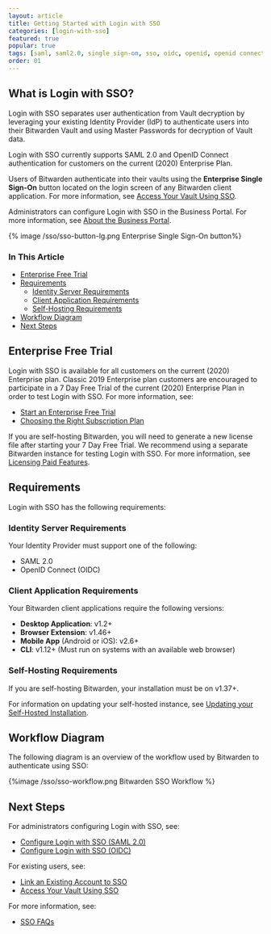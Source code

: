```yaml
---
layout: article
title: Getting Started with Login with SSO
categories: [login-with-sso]
featured: true
popular: true
tags: [saml, saml2.0, single sign-on, sso, oidc, openid, openid connect, idp, identity provider]
order: 01
---
```


## What is Login with SSO?

Login with SSO separates user authentication from Vault decryption by leveraging your existing Identity Provider (IdP) to authenticate users into their Bitwarden Vault and using Master Passwords for decryption of Vault data.

Login with SSO currently supports SAML 2.0 and OpenID Connect authentication for customers on the current (2020) Enterprise Plan.

Users of Bitwarden authenticate into their vaults using the **Enterprise Single Sign-On** button located on the login screen of any Bitwarden client application. For more information, see [Access Your Vault Using SSO](https://bitwarden.com/help/article/sso-access-your-vault/).

Administrators can configure Login with SSO in the Business Portal. For more information, see [About the Business Portal](https://bitwarden.com/help/article/about-business-portal/).

{% image /sso/sso-button-lg.png Enterprise Single Sign-On button%}

### In This Article

- [Enterprise Free Trial](#enterprise-free-trial)
- [Requirements](#requirements)
  - [Identity Server Requirements](#identity-server-requirements)
  - [Client Application Requirements](#client-requirements)
  - [Self-Hosting Requirements](#self-hosting-requirements)
- [Workflow Diagram](#workflow-diagram)
- [Next Steps](#next-steps)

## Enterprise Free Trial

Login with SSO is available for all customers on the current (2020) Enterprise plan. Classic 2019 Enterprise plan customers are encouraged to participate in a 7 Day Free Trial of the current (2020) Enterprise Plan in order to test Login with SSO. For more information, see:
- [Start an Enterprise Free Trial](https://bitwarden.com/help/article/enterprise-free-trial/)
- [Choosing the Right Subscription Plan](https://bitwarden.com/help/article/choosing-the-right-subscription-plan/)

If you are self-hosting Bitwarden, you will need to generate a new license file after starting your 7 Day Free Trial. We recommend using a separate Bitwarden instance for testing Login with SSO. For more information, see [Licensing Paid Features](https://bitwarden.com/help/article/licensing-on-premise).

## Requirements

Login with SSO has the following requirements:

### Identity Server Requirements
Your Identity Provider must support one of the following:
- SAML 2.0
- OpenID Connect (OIDC)

### Client Application Requirements
Your Bitwarden client applications require the following versions:

- **Desktop Application**: v1.2+
- **Browser Extension**: v1.46+
- **Mobile App** (Android or iOS): v2.6+
- **CLI**: v1.12+ (Must run on systems with an available web browser)

### Self-Hosting Requirements
If you are self-hosting Bitwarden, your installation must be on v1.37+.

For information on updating your self-hosted instance, see [Updating your Self-Hosted Installation](https://bitwarden.com/help/updating-on-premise).

## Workflow Diagram
The following diagram is an overview of the workflow used by Bitwarden to authenticate using SSO:

{%image /sso/sso-workflow.png Bitwarden SSO Workflow %}

## Next Steps
For administrators configuring Login with SSO, see:
- [Configure Login with SSO (SAML 2.0)](https://bitwarden.com/help/article/configure-sso-saml/)
- [Configure Login with SSO (OIDC)](https://bitwarden.com/help/article/configure-sso-oidc)

For existing users, see:
- [Link an Existing Account to SSO](https://bitwarden.com/help/article/link-to-sso/)
- [Access Your Vault Using SSO](https://bitwarden.com/help/article/sso-access-your-vault/)

For more information, see:
- [SSO FAQs](https://bitwarden.com/help/article/sso-faqs)
